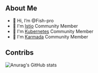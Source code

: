 ## About Me
- 👋 Hi, I’m @Fish-pro
- 👀 I'm [Istio](https://github.com/istio/istio) Community Member
- 🌱 I'm [Kubernetes](https://github.com/kubernetes/kubernetes) Community Member
- 🌱 I'm [Karmada](https://github.com/karmada-io/karmada) Community Member


## Contribs
![Anurag's GitHub stats](https://github-readme-stats.vercel.app/api?username=Fish-pro&count_private=true)
